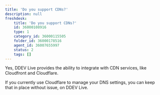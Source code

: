 ```yaml
---
title: 'Do you support CDNs?'
description: null
freshdesk:
    title: 'Do you support CDNs?'
    id: 36000108916
    type: 1
    category_id: 36000115505
    folder_id: 36000178516
    agent_id: 36007655997
    status: 2
    tags: []
---
```


Yes, DDEV Live provides the ability to integrate with CDN services, like Cloudfront and Cloudflare.

If you currently use Cloudflare to manage your DNS settings, you can keep that in place without issue, on DDEV Live.


